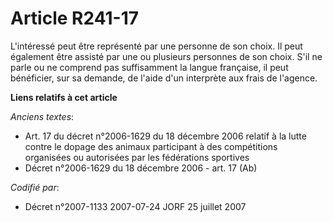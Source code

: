# Article R241-17

L'intéressé peut être représenté par une personne de son choix. Il peut également être assisté par une ou plusieurs personnes
de son choix. S'il ne parle ou ne comprend pas suffisamment la langue française, il peut bénéficier, sur sa demande, de
l'aide d'un interprète aux frais de l'agence.

**Liens relatifs à cet article**

_Anciens textes_:

  - Art. 17 du décret n°2006-1629 du 18 décembre 2006 relatif à la lutte contre le dopage des animaux participant à des compétitions organisées ou autorisées par les fédérations sportives
  - Décret n°2006-1629 du 18 décembre 2006 - art. 17 (Ab)

_Codifié par_:

  - Décret n°2007-1133 2007-07-24 JORF 25 juillet 2007
